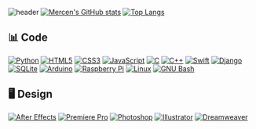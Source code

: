 ![header](https://github.com/Mercen-Lee/Hosting/blob/main/Nametag.svg?raw=true)
[![Mercen's GitHub stats](https://github-readme-stats.vercel.app/api?username=Mercen-Lee&hide=issues,prs)](https://github.com/Mercen-Lee)
[![Top Langs](https://github-readme-stats.vercel.app/api/top-langs/?username=Mercen-Lee&layout=compact)](https://github.com/Mercen-Lee)
## 📊 Code
[![Python](https://img.shields.io/badge/Python-3776AB?style=for-the-badge&logo=python&logoColor=white)](https://python.org/)
[![HTML5](https://img.shields.io/badge/HTML5-E34F26?style=for-the-badge&logo=html5&logoColor=white)](https://w3schools.com/html/)
[![CSS3](https://img.shields.io/badge/CSS3-1572B6?style=for-the-badge&logo=css3&logoColor=white)](https://w3schools.com/css/)
[![JavaScript](https://img.shields.io/badge/JavaScript-F7DF1E?style=for-the-badge&logo=javascript&logoColor=black)](https://developer.mozilla.org/ko/docs/Web/JavaScript)
[![C](https://img.shields.io/badge/C-A8B9CC?style=for-the-badge&logo=c&logoColor=black)](https://en.cppreference.com/w/)
[![C++](https://img.shields.io/badge/C++-00599C?style=for-the-badge&logo=c%2B%2B&logoColor=white)](https://en.cppreference.com/w/)
[![Swift](https://img.shields.io/badge/Swift-F05138?style=for-the-badge&logo=swift&logoColor=white)](https://developer.apple.com/swift/)
[![Django](https://img.shields.io/badge/Django-092E20?style=for-the-badge&logo=django&logoColor=white)](https://djangoproject.com/)
[![SQLite](https://img.shields.io/badge/SQLite-003B57?style=for-the-badge&logo=sqlite&logoColor=white)](https://sqlite.org/)
[![Arduino](https://img.shields.io/badge/Arduino-00979D?style=for-the-badge&logo=arduino&logoColor=white)](https://arduino.cc/)
[![Raspberry Pi](https://img.shields.io/badge/Raspberry%20Pi-A22846?style=for-the-badge&logo=raspberry%20pi&logoColor=white)](https://raspberrypi.com/)
[![Linux](https://img.shields.io/badge/Linux-FCC624?style=for-the-badge&logo=linux&logoColor=black)](https://linux.org/)
[![GNU Bash](https://img.shields.io/badge/GNU%20Bash-4EAA25?style=for-the-badge&logo=gnu%20bash&logoColor=white)](https://www.gnu.org/software/bash/)
## 🖥️ Design
[![After Effects](https://img.shields.io/badge/After%20Effects-9999FF?style=for-the-badge&logo=adobe%20after%20effects&logoColor=white)](https://www.adobe.com/products/aftereffects)
[![Premiere Pro](https://img.shields.io/badge/Premiere%20Pro-9999FF?style=for-the-badge&logo=adobe%20premiere%20pro&logoColor=white)](https://www.adobe.com/products/premierepro)
[![Photoshop](https://img.shields.io/badge/Photoshop-31A8FF?style=for-the-badge&logo=adobe%20photoshop&logoColor=white)](https://www.adobe.com/products/photoshop)
[![Illustrator](https://img.shields.io/badge/Illustrator-FF9A00?style=for-the-badge&logo=adobe%20illustrator&logoColor=white)](https://www.adobe.com/products/illustrator)
[![Dreamweaver](https://img.shields.io/badge/Dreamweaver-FF61F6?style=for-the-badge&logo=adobe%20dreamweaver&logoColor=white)](https://www.adobe.com/products/dreamweaver)
